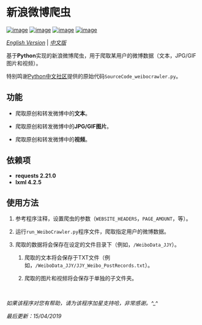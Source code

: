 # 新浪微博爬虫

[![image](https://img.shields.io/badge/license-MIT-green.svg)](https://github.com/HeZhang1994/weibo-crawler/blob/master/LICENSE)
[![image](https://img.shields.io/badge/python-3.7-blue.svg)]()
[![image](https://img.shields.io/badge/status-stable-brightgreen.svg)]()
[![image](https://img.shields.io/badge/build-passing-brightgreen.svg)]()

[*English Version*](https://github.com/HeZhang1994/weibo-crawler/blob/master/README.md) | [*中文版*](https://github.com/HeZhang1994/weibo-crawler/blob/master/README-cn.md)

基于**Python**实现的新浪微博爬虫，用于爬取某用户的微博数据（文本，JPG/GIF图片和视频）。

特别鸣谢[Python中文社区](https://blog.csdn.net/BF02jgtRS00XKtCx/article/details/79547627)提供的原始代码`SourceCode_weibocrawler.py`。

## 功能

- 爬取原创和转发微博中的**文本**。

- 爬取原创和转发微博中的**JPG/GIF图片**。

- 爬取原创和转发微博中的**视频**。

## 依赖项

* __requests 2.21.0__
* __lxml 4.2.5__

## 使用方法

1. 参考程序注释，设置爬虫的参数（`WEBSITE_HEADERS`，`PAGE_AMOUNT`，等）。

2. 运行`run_WeiboCrawler.py`程序文件，爬取指定用户的微博数据。

3. 爬取的数据将会保存在设定的文件目录下（例如，`/WeiboData_JJY`）。

    1. 爬取的文本将会保存于TXT文件（例如，`/WeiboData_JJY/JJY_Weibo_PostRecords.txt`）。

    2. 爬取的图片和视频将会保存于单独的子文件夹。

<br>

<i>如果该程序对您有帮助，请为该程序加星支持哈，非常感谢。^_^</i>

<i>最后更新：15/04/2019</i>

